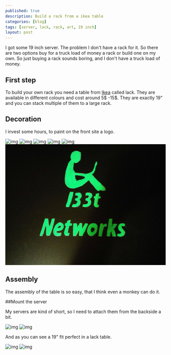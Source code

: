 ```yaml
---
published: true
description: Build a rack from a ikea table
categories: [blog]
tags: [server, lack, rack, art, 19 inch]
layout: post
---
```


I got some 19 inch server. The problem I don't have a rack for it. So there are two options buy for a truck load of money a rack or build one on my own. So just buying a rack sounds boring, and I don't have a truck load of money. 

## First step

To build your own rack you need a table from [Ikea](http://www.ikea.com) called lack. They are available in different colours and cost around 5$ -15$.
They are exactly 19" and you can stack multiple of them to a large rack.

## Decoration

I invest some hours, to paint on the front site a logo.

![img](/blog-bilder/2014-06-06-Lack-the-rack-part-I-img1.jpg)
![img](/blog-bilder/2014-06-06-Lack-the-rack-part-I-img2.jpg)
![img](/blog-bilder/2014-06-06-Lack-the-rack-part-I-img3.jpg)
![img](/blog-bilder/2014-06-06-Lack-the-rack-part-I-img4.jpg)
![img](/blog-bilder/2014-06-06-Lack-the-rack-part-I-img5.jpg)
![img](/blog-bilder/2014-06-06-Lack-the-rack-part-I-img6.jpg)

## Assembly

The assembly of the table is so easy, that I think even a monkey can do it. 

##Mount the server

My servers are kind of short, so I need to attach them from the backside a bit.

![img](/blog-bilder/2014-06-06-Lack-the-rack-part-I-img7.jpg)
![img](/blog-bilder/2014-06-06-Lack-the-rack-part-I-img8.jpg)

And as you can see a 19" fit perfect in a lack table.

![img](/blog-bilder/2014-06-06-Lack-the-rack-part-I-img9.jpg)
![img](/blog-bilder/2014-06-06-Lack-the-rack-part-I-img10.jpg)

